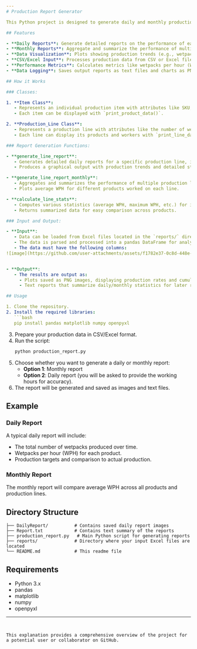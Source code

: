 ```yaml
---
# Production Report Generator

This Python project is designed to generate daily and monthly production reports for different production lines in a factory setting. It processes production data such as products worked, time spent, and quantities produced, and outputs insightful visual and textual reports, including production rate per hour, total output, and other performance metrics. The results can be saved in various formats, such as images and text files.

## Features

- **Daily Reports**: Generate detailed reports on the performance of each production line on a daily basis.
- **Monthly Reports**: Aggregate and summarize the performance of multiple production lines over a month.
- **Data Visualization**: Plots showing production trends (e.g., wetpacks produced per hour, total output) and other statistics.
- **CSV/Excel Input**: Processes production data from CSV or Excel files for flexible and reusable data.
- **Performance Metrics**: Calculates metrics like wetpacks per hour (WPH), workers per hour, and average production rates.
- **Data Logging**: Saves output reports as text files and charts as PNG images for record-keeping.

## How it Works

### Classes:

1. **Item Class**:
   - Represents an individual production item with attributes like SKU, Work Order, Duration, Quantity, and Time Start/End.
   - Each item can be displayed with `print_product_data()`.

2. **Production_Line Class**:
   - Represents a production line with attributes like the number of wetpacks produced, employees, and the products worked on.
   - Each line can display its products and workers with `print_line_data()`.

### Report Generation Functions:

- **generate_line_report**:
   - Generates detailed daily reports for a specific production line, including metrics like total boxes produced, WPH (Wetpacks Per Hour), and cumulative production.
   - Produces a graphical output with production trends and detailed statistics.

- **generate_line_report_monthly**:
   - Aggregates and summarizes the performance of multiple production lines over the course of a month.
   - Plots average WPH for different products worked on each line.

- **calculate_line_stats**:
   - Computes various statistics (average WPH, maximum WPH, etc.) for individual products within a production line.
   - Returns summarized data for easy comparison across products.

### Input and Output:

- **Input**:
   - Data can be loaded from Excel files located in the `reports/` directory. The user is prompted to select daily or monthly reporting and to provide file names.
   - The data is parsed and processed into a pandas DataFrame for analysis.
   - The data must have the following columns:
![image](https://github.com/user-attachments/assets/f1782e37-0c8d-448e-a4fb-5ec0425225b9)


- **Output**:
   - The results are output as:
     - Plots saved as PNG images, displaying production rates and cumulative production over time.
     - Text reports that summarize daily/monthly statistics for later reference.

## Usage

1. Clone the repository.
2. Install the required libraries:
   ```bash
   pip install pandas matplotlib numpy openpyxl
   ```
3. Prepare your production data in CSV/Excel format.
4. Run the script:
   ```bash
   python production_report.py
   ```
5. Choose whether you want to generate a daily or monthly report:
   - **Option 1**: Monthly report
   - **Option 2**: Daily report (you will be asked to provide the working hours for accuracy).
6. The report will be generated and saved as images and text files.

## Example

### Daily Report

A typical daily report will include:
- The total number of wetpacks produced over time.
- Wetpacks per hour (WPH) for each product.
- Production targets and comparison to actual production.

### Monthly Report

The monthly report will compare average WPH across all products and production lines.

## Directory Structure

```
├── DailyReport/          # Contains saved daily report images
├── Report.txt            # Contains text summary of the reports
├── production_report.py   # Main Python script for generating reports
├── reports/              # Directory where your input Excel files are located
└── README.md             # This readme file
```

## Requirements

- Python 3.x
- pandas
- matplotlib
- numpy
- openpyxl

---
```


This explanation provides a comprehensive overview of the project for a potential user or collaborator on GitHub.
